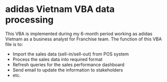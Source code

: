 # adidas Vietnam VBA data processing #

This VBA is implemented during my 6-month period working as adidas Vietnam as a business analyst for Franchise team. 
The function of this VBA file is to: 
* Import the sales data (sell-in/sell-out) from POS system
* Process the sales data into required format
* Refresh queries for the sales performance dashboard
* Send email to update the information to stakeholders
* etc.
